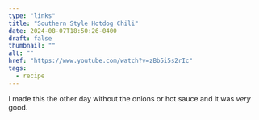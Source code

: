 ```yaml
---
type: "links"
title: "Southern Style Hotdog Chili"
date: 2024-08-07T18:50:26-0400
draft: false
thumbnail: ""
alt: ""
href: "https://www.youtube.com/watch?v=zBb5i5s2rIc"
tags:
  - recipe
---
```


I made this the other day without the onions or hot sauce and it was _very_ good.
